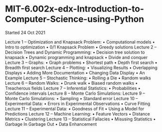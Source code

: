 # MIT-6.002x-edx-Introduction-to-Computer-Science-using-Python
Started 24 Oct 2021


Lecture 1 – Optimization and Knapsack Problem:
• Computational models
• Intro to optimization
• 0/1 Knapsack Problem
• Greedy solutions
Lecture 2 – Decision Trees and Dynamic Programming:
• Decision tree solution to knapsack
• Dynamic programming and knapsack
• Divide and conquer
Lecture 3 – Graphs:
• Graph problems
• Shortest path
• Depth first search
• Breadth first search
Lecture 4 – Plotting:
• Visualizing Results
• Overlapping Displays
• Adding More Documentation
• Changing Data Display
• An Example
Lecture 5 – Stochastic Thinking:
• Rolling a Die
• Random walks
Lecture 6 – Random Walks:
• Drunk walk
• Biased random walks
• Treacherous fields
Lecture 7 – Inferential Statistics:
• Probabilities
• Confidence intervals
Lecture 8 – Monte Carlo Simulations:
Lecture 9 – Monte Carlo Simulations:
• Sampling
• Standard error
Lecture 10 – Experimental Data:
• Errors in Experimental Observations
• Curve Fitting
Lecture 11 – Experimental Data:
• Goodness of Fit
• Using a Model for Predictions
Lecture 12 – Machine Learning:
• Feature Vectors
• Distance Metrics
• Clustering
Lecture 13 – Statistical Fallacies
• Misusing Statistics
• Garbage In Garbage Out
• Data Enhancement
